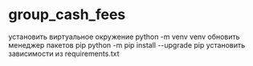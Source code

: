 # group_cash_fees

установить виртуальное окружение
python -m venv venv
обновить менеджер пакетов pip
python -m pip install --upgrade pip
установить зависимости из requirements.txt